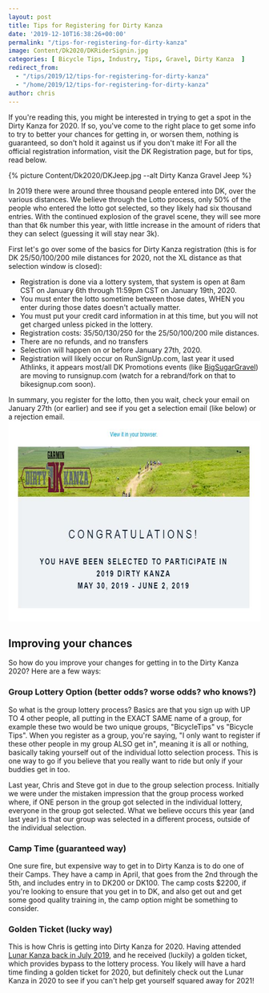 ```yaml
---
layout: post
title: Tips for Registering for Dirty Kanza
date: '2019-12-10T16:38:26+00:00'
permalink: "/tips-for-registering-for-dirty-kanza"
image: Content/Dk2020/DKRiderSignin.jpg
categories: [ Bicycle Tips, Industry, Tips, Gravel, Dirty Kanza  ]
redirect_from: 
  - "/tips/2019/12/tips-for-registering-for-dirty-kanza"
  - "/home/2019/12/tips-for-registering-for-dirty-kanza"
author: chris
---
```

If you're reading this, you might be interested in trying to get a spot in the Dirty Kanza for 2020. If so, you've come to the right place to get some info to try to better your chances for getting in, or worsen them, nothing is guaranteed, so don't hold it against us if you don't make it! For all the official registration information, visit the DK Registration page, but for tips, read below.

{% picture  Content/Dk2020/DKJeep.jpg --alt Dirty Kanza Gravel Jeep %}

In 2019 there were around three thousand people entered into DK, over the various distances. We believe through the Lotto process, only 50% of the people who entered the lotto got selected, so they likely had six thousand entries. With the continued explosion of the gravel scene, they will see more than that 6k number this year, with little increase in the amount of riders that they can select (guessing it will stay near 3k).

First let's go over some of the basics for Dirty Kanza registration (this is for DK 25/50/100/200 mile distances for 2020, not the XL distance as that selection window is closed):
- Registration is done via a lottery system, that system is open at 8am CST on January 6th through 11:59pm CST on January 19th, 2020.  
- You must enter the lotto sometime between those dates, WHEN you enter during those dates doesn't actually matter.  
- You must put your credit card information in at this time, but you will not get charged unless picked in the lottery.  
- Registration costs: $35/$50/$130/$250 for the 25/50/100/200 mile distances.  
- There are no refunds, and no transfers  
- Selection will happen on or before January 27th, 2020.  
- Registration will likely occur on RunSignUp.com, last year it used Athlinks, it appears most/all DK Promotions events (like [BigSugarGravel](/big-sugar-gravel-registration-sold-out)) are moving to runsignup.com (watch for a rebrand/fork on that to bikesignup.com soon).  

In summary, you register for the lotto, then you wait, check your email on January 27th (or earlier) and see if you get a selection email (like below) or a rejection email.
<img alt="Dirty Kanza Selection Email" src="/portals/18/Content/Dk2020/dkselection.JPG" style="width: 654px; height: 399px;" title="Dirty Kanza Selection Email" />

## Improving your chances
So how do you improve your changes for getting in to the Dirty Kanza 2020? Here are a few ways:
### Group Lottery Option (better odds? worse odds? who knows?)
So what is the group lottery process? Basics are that you sign up with UP TO 4 other people, all putting in the EXACT SAME name of a group, for example these two would be two unique groups, "BicycleTips" vs "Bicycle Tips". When you register as a group, you're saying, "I only want to register if these other people in my group ALSO get in", meaning it is all or nothing, basically taking yourself out of the individual lotto selection process. This is one way to go if you believe that you really want to ride but only if your buddies get in too.

Last year, Chris and Steve got in due to the group selection process. Initially we were under the mistaken impression that the group process worked where, if ONE person in the group got selected in the individual lottery, everyone in the group got selected. What we believe occurs this year (and last year) is that our group was selected in a different process, outside of the individual selection.

### Camp Time (guaranteed way)
One sure fire, but expensive way to get in to Dirty Kanza is to do one of their Camps. They have a camp in April, that goes from the 2nd through the 5th, and includes entry in to DK200 or DK100. The camp costs $2200, if you're looking to ensure that you get in to DK, and also get out and get some good quality training in, the camp option might be something to consider.

### Golden Ticket (lucky way)
This is how Chris is getting into Dirty Kanza for 2020. Having attended [Lunar Kanza back in July 2019](/2019-lunar-kanza-ride-review), and he received (luckily) a golden ticket, which provides bypass to the lottery process. You likely will have a hard time finding a golden ticket for 2020, but definitely check out the Lunar Kanza in 2020 to see if you can't help get yourself squared away for 2021!

